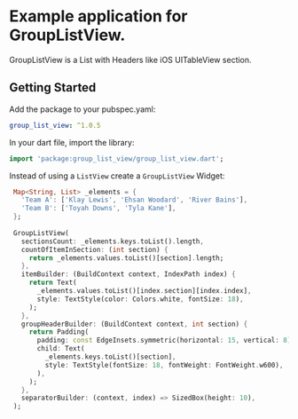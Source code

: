 # Example application for GroupListView.

GroupListView is a List with Headers like iOS UITableView section.

## Getting Started

 Add the package to your pubspec.yaml:

 ```yaml
 group_list_view: ^1.0.5
 ```
 
 In your dart file, import the library:

 ```Dart
import 'package:group_list_view/group_list_view.dart';
 ``` 
 
 Instead of using a `ListView` create a `GroupListView` Widget:
 
 ```Dart
  Map<String, List> _elements = {
    'Team A': ['Klay Lewis', 'Ehsan Woodard', 'River Bains'],
    'Team B': ['Toyah Downs', 'Tyla Kane'],
  };
  
  GroupListView(
    sectionsCount: _elements.keys.toList().length,
    countOfItemInSection: (int section) {
      return _elements.values.toList()[section].length;
    },
    itemBuilder: (BuildContext context, IndexPath index) {
      return Text(
        _elements.values.toList()[index.section][index.index],
        style: TextStyle(color: Colors.white, fontSize: 18),
      );
    },
    groupHeaderBuilder: (BuildContext context, int section) {
      return Padding(
        padding: const EdgeInsets.symmetric(horizontal: 15, vertical: 8),
        child: Text(
          _elements.keys.toList()[section],
          style: TextStyle(fontSize: 18, fontWeight: FontWeight.w600),
        ),
      );
    },
    separatorBuilder: (context, index) => SizedBox(height: 10),
  );
```
